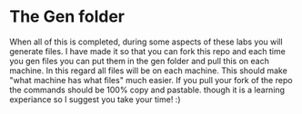 # The Gen folder

When all of this is completed, during some aspects of these labs you will generate files. I have made it so that you can fork this repo and each time you gen files you can put them in the gen folder and pull this on each machine. In this regard all files will be on each machine. This should make "what machine has what files" much easier. If you pull your fork of the repo the commands should be 100% copy and pastable. though it is a learning experiance so I suggest you take your time! :)
